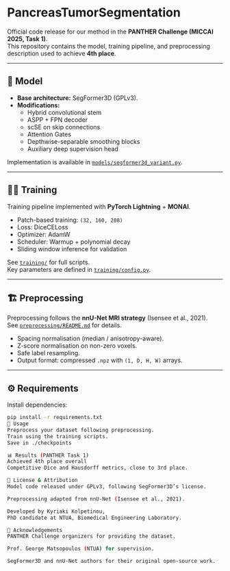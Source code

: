 # PancreasTumorSegmentation

Official code release for our method in the **PANTHER Challenge (MICCAI 2025, Task 1)**.  
This repository contains the model, training pipeline, and preprocessing description used to achieve **4th place**.

---
## 🔬 Model

- **Base architecture:** SegFormer3D (GPLv3).  
- **Modifications:**  
  - Hybrid convolutional stem  
  - ASPP + FPN decoder  
  - scSE on skip connections  
  - Attention Gates  
  - Depthwise-separable smoothing blocks  
  - Auxiliary deep supervision head  

Implementation is available in [`models/segformer3d_variant.py`](models/segformer3d_variant.py).

---

## 🧑‍💻 Training

Training pipeline implemented with **PyTorch Lightning** + **MONAI**.

- Patch-based training: `(32, 160, 208)`  
- Loss: DiceCELoss  
- Optimizer: AdamW  
- Scheduler: Warmup + polynomial decay  
- Sliding window inference for validation  

See [`training/`](training/) for full scripts.  
Key parameters are defined in [`training/config.py`](training/config.py).

---

## 🏗 Preprocessing

Preprocessing follows the **nnU-Net MRI strategy** (Isensee et al., 2021).  
See [`preprocessing/README.md`](preprocessing/README.md) for details.  
- Spacing normalisation (median / anisotropy-aware).  
- Z-score normalisation on non-zero voxels.  
- Safe label resampling.  
- Output format: compressed `.npz` with `(1, D, H, W)` arrays.

---

## ⚙️ Requirements

Install dependencies:

```bash
pip install -r requirements.txt
🚀 Usage
Preprocess your dataset following preprocessing.
Train using the training scripts.
Save in ./checkpoints

📊 Results (PANTHER Task 1)
Achieved 4th place overall 
Competitive Dice and Hausdorff metrics, close to 3rd place.

📜 License & Attribution
Model code released under GPLv3, following SegFormer3D’s license.

Preprocessing adapted from nnU-Net (Isensee et al., 2021).

Developed by Kyriaki Kolpetinou,
PhD candidate at NTUA, Biomedical Engineering Laboratory.

🙏 Acknowledgements
PANTHER Challenge organizers for providing the dataset.

Prof. George Matsopoulos (NTUA) for supervision.

SegFormer3D and nnU-Net authors for their original open-source work.
